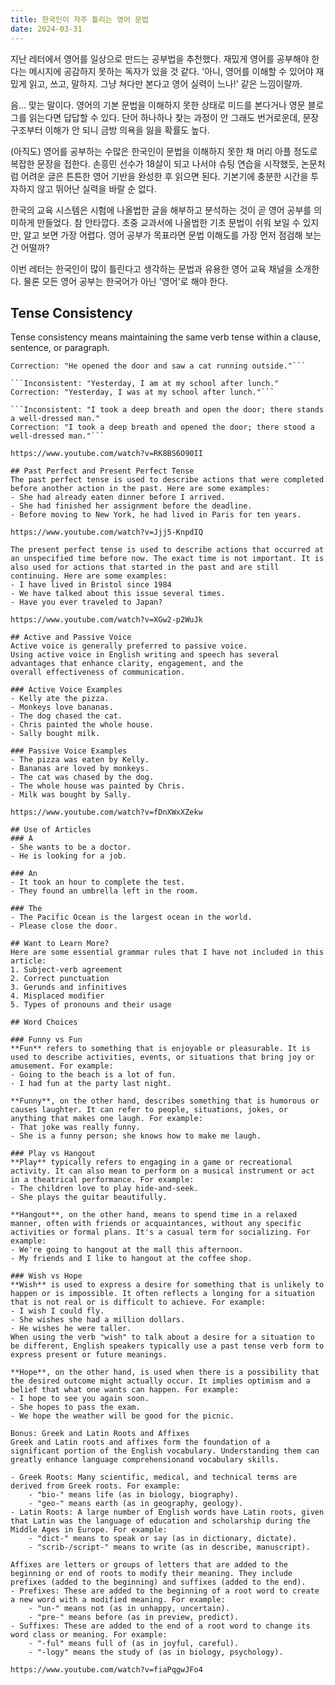 ```yaml
---
title: 한국인이 자주 틀리는 영어 문법
date: 2024-03-31
---
```


지난 레터에서 영어를 일상으로 만드는 공부법을 추천했다. 재밌게 영어를 공부해야 한다는 메시지에 공감하지 못하는 독자가 있을 것 같다. '아니, 영어를 이해할 수 있어야 재밌게 읽고, 쓰고, 말하지. 그냥 쳐다만 본다고 영어 실력이 느나!' 같은 느낌이랄까.

음... 맞는 말이다. 영어의 기본 문법을 이해하지 못한 상태로 미드를 본다거나 영문 블로그를 읽는다면 답답할 수 있다. 단어 하나하나 찾는 과정이 안 그래도 번거로운데, 문장 구조부터 이해가 안 되니 금방 의욕을 잃을 확률도 높다.

(아직도) 영어를 공부하는 수많은 한국인이 문법을 이해하지 못한 채 머리 아플 정도로 복잡한 문장을 접한다. 손흥민 선수가 18살이 되고 나서야 슈팅 연습을 시작했듯, 논문처럼 어려운 글은 튼튼한 영어 기반을 완성한 후 읽으면 된다. 기본기에 충분한 시간을 투자하지 않고 뛰어난 실력을 바랄 순 없다. 

한국의 교육 시스템은 시험에 나올법한 글을 해부하고 분석하는 것이 곧 영어 공부를 의미하게 만들었다. 참 안타깝다. 초중 교과서에 나올법한 기초 문법이 쉬워 보일 수 있지만, 알고 보면 가장 어렵다. 영어 공부가 목표라면 문법 이해도를 가장 먼저 점검해 보는 건 어떨까?

이번 레터는 한국인이 많이 틀린다고 생각하는 문법과 유용한 영어 교육 채널을 소개한다. 물론 모든 영어 공부는 한국어가 아닌 '영어'로 해야 한다.

## Tense Consistency
Tense consistency means maintaining the same verb tense within a clause, sentence, or paragraph.

```Inconsistent: "He opens the door and saw a cat running outside."
Correction: "He opened the door and saw a cat running outside."```

```Inconsistent: "Yesterday, I am at my school after lunch."
Correction: "Yesterday, I was at my school after lunch."```

```Inconsistent: "I took a deep breath and open the door; there stands a well-dressed man."
Correction: "I took a deep breath and opened the door; there stood a well-dressed man."```

https://www.youtube.com/watch?v=RK8BS6O90II

## Past Perfect and Present Perfect Tense
The past perfect tense is used to describe actions that were completed before another action in the past. Here are some examples:
- She had already eaten dinner before I arrived.
- She had finished her assignment before the deadline. 
- Before moving to New York, he had lived in Paris for ten years.

https://www.youtube.com/watch?v=Jjj5-KnpdIQ

The present perfect tense is used to describe actions that occurred at an unspecified time before now. The exact time is not important. It is also used for actions that started in the past and are still continuing. Here are some examples:
- I have lived in Bristol since 1984
- We have talked about this issue several times.
- Have you ever traveled to Japan?

https://www.youtube.com/watch?v=XGw2-p2WuJk

## Active and Passive Voice
Active voice is generally preferred to passive voice.
Using active voice in English writing and speech has several advantages that enhance clarity, engagement, and the overall effectiveness of communication. 

### Active Voice Examples
- Kelly ate the pizza.
- Monkeys love bananas.
- The dog chased the cat.
- Chris painted the whole house.
- Sally bought milk.

### Passive Voice Examples
- The pizza was eaten by Kelly.
- Bananas are loved by monkeys.
- The cat was chased by the dog.
- The whole house was painted by Chris.
- Milk was bought by Sally.

https://www.youtube.com/watch?v=fDnXWxXZekw

## Use of Articles
### A
- She wants to be a doctor.
- He is looking for a job.

### An
- It took an hour to complete the test.
- They found an umbrella left in the room.

### The
- The Pacific Ocean is the largest ocean in the world.
- Please close the door.

## Want to Learn More?
Here are some essential grammar rules that I have not included in this article:
1. Subject-verb agreement
2. Correct punctuation
3. Gerunds and infinitives
4. Misplaced modifier
5. Types of pronouns and their usage

## Word Choices

### Funny vs Fun
**Fun** refers to something that is enjoyable or pleasurable. It is used to describe activities, events, or situations that bring joy or amusement. For example:
- Going to the beach is a lot of fun.
- I had fun at the party last night.

**Funny**, on the other hand, describes something that is humorous or causes laughter. It can refer to people, situations, jokes, or anything that makes one laugh. For example:
- That joke was really funny.
- She is a funny person; she knows how to make me laugh.

### Play vs Hangout
**Play** typically refers to engaging in a game or recreational activity. It can also mean to perform on a musical instrument or act in a theatrical performance. For example:
- The children love to play hide-and-seek.
- She plays the guitar beautifully.

**Hangout**, on the other hand, means to spend time in a relaxed manner, often with friends or acquaintances, without any specific activities or formal plans. It's a casual term for socializing. For example:
- We're going to hangout at the mall this afternoon.
- My friends and I like to hangout at the coffee shop.

### Wish vs Hope
**Wish** is used to express a desire for something that is unlikely to happen or is impossible. It often reflects a longing for a situation that is not real or is difficult to achieve. For example:
- I wish I could fly.
- She wishes she had a million dollars.
- He wishes he were taller.
When using the verb "wish" to talk about a desire for a situation to be different, English speakers typically use a past tense verb form to express present or future meanings.

**Hope**, on the other hand, is used when there is a possibility that the desired outcome might actually occur. It implies optimism and a belief that what one wants can happen. For example:
- I hope to see you again soon.
- She hopes to pass the exam.
- We hope the weather will be good for the picnic.

Bonus: Greek and Latin Roots and Affixes
Greek and Latin roots and affixes form the foundation of a significant portion of the English vocabulary. Understanding them can greatly enhance language comprehensionand vocabulary skills.

- Greek Roots: Many scientific, medical, and technical terms are derived from Greek roots. For example:
    - "bio-" means life (as in biology, biography).
    - "geo-" means earth (as in geography, geology).
- Latin Roots: A large number of English words have Latin roots, given that Latin was the language of education and scholarship during the Middle Ages in Europe. For example:
    - "dict-" means to speak or say (as in dictionary, dictate).
    - "scrib-/script-" means to write (as in describe, manuscript).

Affixes are letters or groups of letters that are added to the beginning or end of roots to modify their meaning. They include prefixes (added to the beginning) and suffixes (added to the end).
- Prefixes: These are added to the beginning of a root word to create a new word with a modified meaning. For example:
    - "un-" means not (as in unhappy, uncertain).
    - "pre-" means before (as in preview, predict).
- Suffixes: These are added to the end of a root word to change its word class or meaning. For example:
    - "-ful" means full of (as in joyful, careful).
    - "-logy" means the study of (as in biology, psychology).

https://www.youtube.com/watch?v=fiaPqgwJFo4
